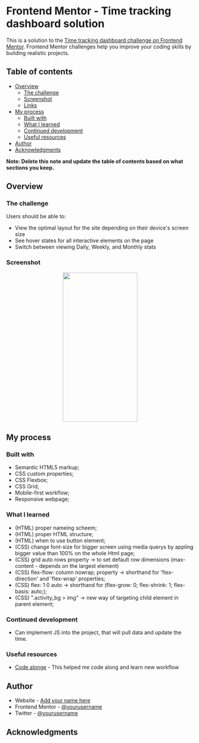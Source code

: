 # Frontend Mentor - Time tracking dashboard solution

This is a solution to the [Time tracking dashboard challenge on Frontend Mentor](https://www.frontendmentor.io/challenges/time-tracking-dashboard-UIQ7167Jw). Frontend Mentor challenges help you improve your coding skills by building realistic projects.

## Table of contents

- [Overview](#overview)
  - [The challenge](#the-challenge)
  - [Screenshot](#screenshot)
  - [Links](#links)
- [My process](#my-process)
  - [Built with](#built-with)
  - [What I learned](#what-i-learned)
  - [Continued development](#continued-development)
  - [Useful resources](#useful-resources)
- [Author](#author)
- [Acknowledgments](#acknowledgments)

**Note: Delete this note and update the table of contents based on what sections you keep.**

## Overview

### The challenge

Users should be able to:

- View the optimal layout for the site depending on their device's screen size
- See hover states for all interactive elements on the page
- Switch between viewing Daily, Weekly, and Monthly stats

### Screenshot
<p align="center">
<img src="https://camo.githubusercontent.com/..." data-canonical-src="[https://gyazo.com/eb5c5741b6a9a16c692170a41a49c858.png](https://github.com/VladenCode/Frontend-Mentor/blob/main/4.Time-tracker/screenshot.jpg)" width="200" height="400" />
</p>

## My process

### Built with

- Semantic HTML5 markup;
- CSS custom properties;
- CSS Flexbox;
- CSS Grid;
- Mobile-first workflow;
- Responsive webpage;

### What I learned

- (HTML) proper nameing scheem;
- (HTML) proper HTML structure;
- (HTML) when to use button element;
- (CSS) change font-size for bigger screen using media querys by appling bigger value than 100% on the whole Html page;
- (CSS) grid auto rows property -> to set default row dimensions (max-content - depends on the largest element)
- (CSS) flex-flow: column nowrap; property -> shorthand for 'flex-direction' and 'flex-wrap' properties;
- (CSS) flex: 1 0 auto -> shorthand for (flex-grow: 0; flex-shrink: 1; flex-basis: auto;);
- (CSS) ".activity_bg > img" -> new way of targeting child element in parent element;

### Continued development

- Can implement JS into the project, that will pull data and update the time.

### Useful resources

- [Code alonge](https://www.youtube.com/watch?v=l9Qw8y3LfCY) - This helped me code along and learn new workflow

## Author

- Website - [Add your name here](https://www.your-site.com)
- Frontend Mentor - [@yourusername](https://www.frontendmentor.io/profile/yourusername)
- Twitter - [@yourusername](https://www.twitter.com/yourusername)

## Acknowledgments
